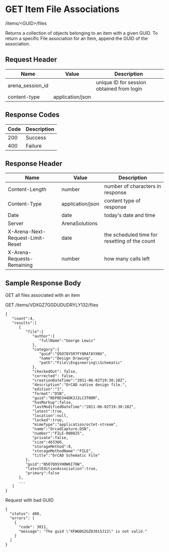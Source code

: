 # GET Item File Associations


/items/&lt;GUID&gt;/files

Returns a collection of  objects belonging to an item with a given GUID. To return a specific File association for an Item, append the GUID of the association.

## Request Header

| Name<br> | Value<br> | Description<br> |
|  --- |  --- |  --- | 
| arena_session_id<br> |   | unique ID for session obtained from login<br> |
| content\-type<br> | application/json<br> |   |

## Response Codes

| Code<br> | Description<br> |
|  --- |  --- | 
| 200<br> | Success<br> |
| 400<br> | Failure<br> |

## Response Header

| Name<br> | Value<br> | Description<br> |
|  --- |  --- |  --- | 
| Content\-Length<br> | number<br> | number of characters in response<br> |
| Content\-Type<br> | application/json<br> | content type of response<br> |
| Date<br> | date<br> | today's date and time<br> |
| Server<br> | ArenaSolutions<br> |   |
| X\-Arena\-Next\-Request\-Limit\-Reset<br> | date<br> | the scheduled time for resetting of the count<br> |
| X\-Arena\-Requests\-Remaining<br> | number<br> | how many calls left<br> |

## Sample Response Body
GET all files associated with an item

GET /items/VDXGZ7GGDUDUDRYLY132/files

```
{  
   "count":4,
   "results":[  
      {  
         "file":{  
            "author":{  
               "fullName":"George Lewis"
            },
            "category":{  
               "guid":"Q5O7QY5R7FY8RATAYXNX",
               "name":"Design Drawing",
               "path":"File\\Engineering\\Schematic" 
            },
            "checkedOut": false,
            "corrected": false,
            "creationDateTime":"2011-06-02T19:30:28Z",
            "description":"OrCAD native design file.",
            "edition":"1",
            "format":"DSN",
            "guid":"N5P8D344DK3J2LC3T0OM",
            "hasMarkup":false,
            "lastModifiedDateTime":"2011-06-02T19:30:28Z",
            "latest":true,
            "location":null,
            "locked":true,
            "mimeType":"application/octet-stream",
            "name":"OrcadCapture.DSN",
            "number":"FILE-000825",
            "private":false,
            "size":463360,
            "storageMethod":0,
            "storageMethodName":"FILE",
            "title":"OrCAD Schematic File"
         },
         "guid":"N5O7Q9SYH0W6I7OW",
         "latestEditionAssociation":true,
         "primary":false
      },
      ...
   ]
}
```
Request with bad GUID

```
{
  "status": 400,
  "errors": [
    {
      "code": 3011,
      "message": "The guid \"XFWQ0GZGZDJ015J12\" is not valid."
    }
  ]
}
```
